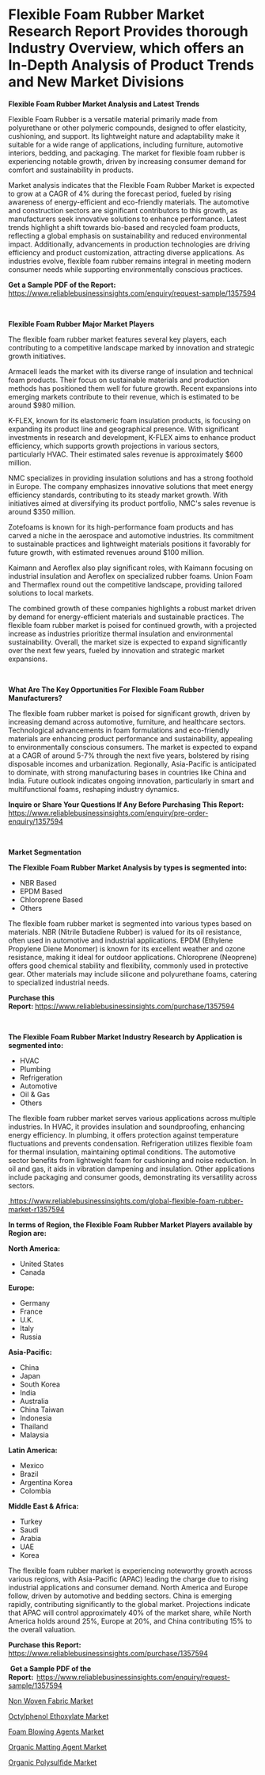 <p><h1>Flexible Foam Rubber Market Research Report Provides thorough Industry Overview, which offers an In-Depth Analysis of Product Trends and New Market Divisions</h1></p><p><strong>Flexible Foam Rubber Market Analysis and Latest Trends</strong></p>
<p><p>Flexible Foam Rubber is a versatile material primarily made from polyurethane or other polymeric compounds, designed to offer elasticity, cushioning, and support. Its lightweight nature and adaptability make it suitable for a wide range of applications, including furniture, automotive interiors, bedding, and packaging. The market for flexible foam rubber is experiencing notable growth, driven by increasing consumer demand for comfort and sustainability in products.</p><p>Market analysis indicates that the Flexible Foam Rubber Market is expected to grow at a CAGR of 4% during the forecast period, fueled by rising awareness of energy-efficient and eco-friendly materials. The automotive and construction sectors are significant contributors to this growth, as manufacturers seek innovative solutions to enhance performance. Latest trends highlight a shift towards bio-based and recycled foam products, reflecting a global emphasis on sustainability and reduced environmental impact. Additionally, advancements in production technologies are driving efficiency and product customization, attracting diverse applications. As industries evolve, flexible foam rubber remains integral in meeting modern consumer needs while supporting environmentally conscious practices.</p></p>
<p><strong>Get a Sample PDF of the Report:&nbsp;</strong> <a href="https://www.reliablebusinessinsights.com/enquiry/request-sample/1357594?utm_campaign=60&utm_medium=2&utm_source=Github&utm_content=ia&utm_term=31032025&utm_id=flexible-foam-rubber">https://www.reliablebusinessinsights.com/enquiry/request-sample/1357594</a></p>
<p>&nbsp;</p>
<p><strong>Flexible Foam Rubber Major Market Players</strong></p>
<p><p>The flexible foam rubber market features several key players, each contributing to a competitive landscape marked by innovation and strategic growth initiatives. </p><p>Armacell leads the market with its diverse range of insulation and technical foam products. Their focus on sustainable materials and production methods has positioned them well for future growth. Recent expansions into emerging markets contribute to their revenue, which is estimated to be around $980 million.</p><p>K-FLEX, known for its elastomeric foam insulation products, is focusing on expanding its product line and geographical presence. With significant investments in research and development, K-FLEX aims to enhance product efficiency, which supports growth projections in various sectors, particularly HVAC. Their estimated sales revenue is approximately $600 million.</p><p>NMC specializes in providing insulation solutions and has a strong foothold in Europe. The company emphasizes innovative solutions that meet energy efficiency standards, contributing to its steady market growth. With initiatives aimed at diversifying its product portfolio, NMC's sales revenue is around $350 million.</p><p>Zotefoams is known for its high-performance foam products and has carved a niche in the aerospace and automotive industries. Its commitment to sustainable practices and lightweight materials positions it favorably for future growth, with estimated revenues around $100 million.</p><p>Kaimann and Aeroflex also play significant roles, with Kaimann focusing on industrial insulation and Aeroflex on specialized rubber foams. Union Foam and Thermaflex round out the competitive landscape, providing tailored solutions to local markets.</p><p>The combined growth of these companies highlights a robust market driven by demand for energy-efficient materials and sustainable practices. The flexible foam rubber market is poised for continued growth, with a projected increase as industries prioritize thermal insulation and environmental sustainability. Overall, the market size is expected to expand significantly over the next few years, fueled by innovation and strategic market expansions.</p></p>
<p>&nbsp;</p>
<p><strong>What Are The Key Opportunities For Flexible Foam Rubber Manufacturers?</strong></p>
<p><p>The flexible foam rubber market is poised for significant growth, driven by increasing demand across automotive, furniture, and healthcare sectors. Technological advancements in foam formulations and eco-friendly materials are enhancing product performance and sustainability, appealing to environmentally conscious consumers. The market is expected to expand at a CAGR of around 5-7% through the next five years, bolstered by rising disposable incomes and urbanization. Regionally, Asia-Pacific is anticipated to dominate, with strong manufacturing bases in countries like China and India. Future outlook indicates ongoing innovation, particularly in smart and multifunctional foams, reshaping industry dynamics.</p></p>
<p><strong>Inquire or Share Your Questions If Any Before Purchasing This Report:</strong> <a href="https://www.reliablebusinessinsights.com/enquiry/pre-order-enquiry/1357594?utm_campaign=60&utm_medium=2&utm_source=Github&utm_content=ia&utm_term=31032025&utm_id=flexible-foam-rubber">https://www.reliablebusinessinsights.com/enquiry/pre-order-enquiry/1357594</a></p>
<p>&nbsp;</p>
<p><strong>Market Segmentation</strong></p>
<p><strong>The Flexible Foam Rubber Market Analysis by types is segmented into:</strong></p>
<p><ul><li>NBR Based</li><li>EPDM Based</li><li>Chloroprene Based</li><li>Others</li></ul></p>
<p><p>The flexible foam rubber market is segmented into various types based on materials. NBR (Nitrile Butadiene Rubber) is valued for its oil resistance, often used in automotive and industrial applications. EPDM (Ethylene Propylene Diene Monomer) is known for its excellent weather and ozone resistance, making it ideal for outdoor applications. Chloroprene (Neoprene) offers good chemical stability and flexibility, commonly used in protective gear. Other materials may include silicone and polyurethane foams, catering to specialized industrial needs.</p></p>
<p><strong>Purchase this Report:&nbsp;</strong><a href="https://www.reliablebusinessinsights.com/purchase/1357594?utm_campaign=60&utm_medium=2&utm_source=Github&utm_content=ia&utm_term=31032025&utm_id=flexible-foam-rubber">https://www.reliablebusinessinsights.com/purchase/1357594</a></p>
<p>&nbsp;</p>
<p><strong>The Flexible Foam Rubber Market Industry Research by Application is segmented into:</strong></p>
<p><ul><li>HVAC</li><li>Plumbing</li><li>Refrigeration</li><li>Automotive</li><li>Oil & Gas</li><li>Others</li></ul></p>
<p><p>The flexible foam rubber market serves various applications across multiple industries. In HVAC, it provides insulation and soundproofing, enhancing energy efficiency. In plumbing, it offers protection against temperature fluctuations and prevents condensation. Refrigeration utilizes flexible foam for thermal insulation, maintaining optimal conditions. The automotive sector benefits from lightweight foam for cushioning and noise reduction. In oil and gas, it aids in vibration dampening and insulation. Other applications include packaging and consumer goods, demonstrating its versatility across sectors.</p></p>
<p><a href="https://www.reliablebusinessinsights.com/global-flexible-foam-rubber-market-r1357594?utm_campaign=60&utm_medium=2&utm_source=Github&utm_content=ia&utm_term=31032025&utm_id=flexible-foam-rubber">&nbsp;https://www.reliablebusinessinsights.com/global-flexible-foam-rubber-market-r1357594</a></p>
<p><strong>In terms of Region, the Flexible Foam Rubber Market Players available by Region are:</strong></p>
<p>
    <p> <strong> North America: </strong>
        <ul>
            <li>United States</li>
            <li>Canada</li>
        </ul>
        </p> 
    <p> <strong> Europe: </strong>
        <ul>
            <li>Germany</li>
            <li>France</li>
            <li>U.K.</li>
            <li>Italy</li>
            <li>Russia</li>
        </ul>
        </p> 
    <p> <strong> Asia-Pacific: </strong>
        <ul>
            <li>China</li>
            <li>Japan</li>
            <li>South Korea</li>
            <li>India</li>
            <li>Australia</li>
            <li>China Taiwan</li>
            <li>Indonesia</li>
            <li>Thailand</li>
            <li>Malaysia</li>
        </ul>
        </p> 
    <p> <strong> Latin America: </strong>
        <ul>
            <li>Mexico</li>
            <li>Brazil</li>
            <li>Argentina Korea</li>
            <li>Colombia</li>
        </ul>
        </p> 
    <p> <strong> Middle East & Africa: </strong>
        <ul>
            <li>Turkey</li>
            <li>Saudi</li>
            <li>Arabia</li>
            <li>UAE</li>
            <li>Korea</li>
        </ul>
    </p>
    </p>
<p><p>The flexible foam rubber market is experiencing noteworthy growth across various regions, with Asia-Pacific (APAC) leading the charge due to rising industrial applications and consumer demand. North America and Europe follow, driven by automotive and bedding sectors. China is emerging rapidly, contributing significantly to the global market. Projections indicate that APAC will control approximately 40% of the market share, while North America holds around 25%, Europe at 20%, and China contributing 15% to the overall valuation.</p></p>
<p><strong>Purchase this Report: </strong><a href="https://www.reliablebusinessinsights.com/purchase/1357594?utm_campaign=60&utm_medium=2&utm_source=Github&utm_content=ia&utm_term=31032025&utm_id=flexible-foam-rubber">https://www.reliablebusinessinsights.com/purchase/1357594</a></p>
<p>&nbsp;<strong>Get a Sample PDF of the Report:&nbsp;&nbsp;</strong><a href="https://www.reliablebusinessinsights.com/enquiry/request-sample/1357594?utm_campaign=60&utm_medium=2&utm_source=Github&utm_content=ia&utm_term=31032025&utm_id=flexible-foam-rubber">https://www.reliablebusinessinsights.com/enquiry/request-sample/1357594</a></p>
<p><strong></strong></p>
<p><p><a href="https://github.com/puhakhommabh/Market-Research-Report-List-1/blob/main/non-woven-fabric-market.md?utm_campaign=60&utm_medium=2&utm_source=Github&utm_content=ia&utm_term=31032025&utm_id=flexible-foam-rubber">Non Woven Fabric Market</a></p><p><a href="https://github.com/mynaoanes/Market-Research-Report-List-1/blob/main/octylphenol-ethoxylate-market.md?utm_campaign=60&utm_medium=2&utm_source=Github&utm_content=ia&utm_term=31032025&utm_id=flexible-foam-rubber">Octylphenol Ethoxylate Market</a></p><p><a href="https://github.com/ozolsgasko02/Market-Research-Report-List-1/blob/main/foam-blowing-agents-market.md?utm_campaign=60&utm_medium=2&utm_source=Github&utm_content=ia&utm_term=31032025&utm_id=flexible-foam-rubber">Foam Blowing Agents Market</a></p><p><a href="https://github.com/borknyberg/Market-Research-Report-List-1/blob/main/organic-matting-agent-market.md?utm_campaign=60&utm_medium=2&utm_source=Github&utm_content=ia&utm_term=31032025&utm_id=flexible-foam-rubber">Organic Matting Agent Market</a></p><p><a href="https://github.com/alrogikrosa/Market-Research-Report-List-1/blob/main/organic-polysulfide-market.md?utm_campaign=60&utm_medium=2&utm_source=Github&utm_content=ia&utm_term=31032025&utm_id=flexible-foam-rubber">Organic Polysulfide Market</a></p></p>